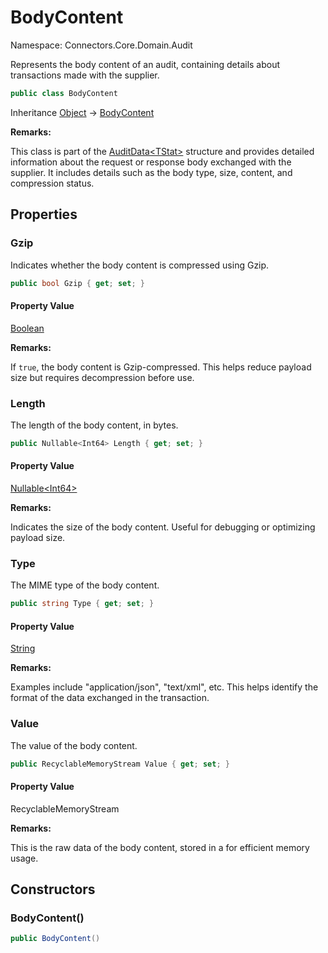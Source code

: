 # BodyContent

Namespace: Connectors.Core.Domain.Audit

Represents the body content of an audit, containing details about transactions made with the supplier.

```csharp
public class BodyContent
```

Inheritance [Object](https://docs.microsoft.com/en-us/dotnet/api/system.object) → [BodyContent](./connectors.core.domain.audit.bodycontent)

**Remarks:**

This class is part of the [AuditData&lt;TStat&gt;](./connectors.core.domain.audit.auditdata-1) structure and provides detailed information
 about the request or response body exchanged with the supplier. It includes details such as the
 body type, size, content, and compression status.

## Properties

### <a id="properties-gzip"/>**Gzip**

Indicates whether the body content is compressed using Gzip.

```csharp
public bool Gzip { get; set; }
```

#### Property Value

[Boolean](https://docs.microsoft.com/en-us/dotnet/api/system.boolean)<br />

**Remarks:**

If `true`, the body content is Gzip-compressed. This helps reduce payload size but requires decompression before use.

### <a id="properties-length"/>**Length**

The length of the body content, in bytes.

```csharp
public Nullable<Int64> Length { get; set; }
```

#### Property Value

[Nullable&lt;Int64&gt;](https://docs.microsoft.com/en-us/dotnet/api/system.nullable-1)<br />

**Remarks:**

Indicates the size of the body content. Useful for debugging or optimizing payload size.

### <a id="properties-type"/>**Type**

The MIME type of the body content.

```csharp
public string Type { get; set; }
```

#### Property Value

[String](https://docs.microsoft.com/en-us/dotnet/api/system.string)<br />

**Remarks:**

Examples include "application/json", "text/xml", etc.
 This helps identify the format of the data exchanged in the transaction.

### <a id="properties-value"/>**Value**

The value of the body content.

```csharp
public RecyclableMemoryStream Value { get; set; }
```

#### Property Value

RecyclableMemoryStream<br />

**Remarks:**

This is the raw data of the body content, stored in a  for efficient memory usage.

## Constructors

### <a id="constructors-.ctor"/>**BodyContent()**

```csharp
public BodyContent()
```
